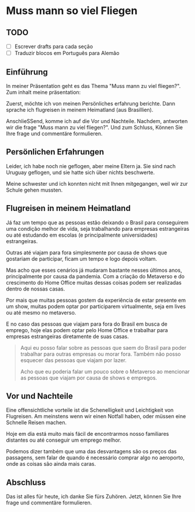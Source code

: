# Muss mann so viel Fliegen

## TODO

- [ ] Escrever drafts para cada seção
- [ ] Traduzir blocos em Português para Alemão

## Einführung

In meiner Präsentation geht es das Thema "Muss mann zu viel fliegen?". Zum inhalt meine präsentation:

Zuerst, möchte ich von meinen Persönliches erfahrung berichte.
Dann sprache ich flugreisen in meinem Heimatland (aus Brasillien).

AnschlieSSend, komme ich auf die Vor und Nachteile. Nachdem, antworten wir die frage "Muss mann zu viel fliegen?".
Und zum Schluss, Können Sie Ihre frage und commentäre formulieren.

## Persönlichen Erfahrungen

Leider, ich habe noch nie geflogen, aber meine Eltern ja. Sie sind nach Uruguay geflogen, und sie hatte sich über nichts beschwerte.

Meine schwester und ich konnten nicht mit Ihnen mitgegangen, weil wir zur Schule gehen mussten.

## Flugreisen in meinem Heimatland

Já faz um tempo que as pessoas estão deixando o Brasil para conseguirem uma condição melhor de vida, seja trabalhando para empresas estrangeiras ou até estudando
em escolas (e principalmente universidades) estrangeiras.

Outras até viajam para fora simplesmente por causa de shows que gostariam de participar, ficam um tempo e logo depois voltam.

Mas acho que esses cenários já mudaram bastante nesses últimos anos, principalmente por causa da pandemia.
Com a criação do Metaverso e do crescimento do Home Office muitas dessas coisas podem ser realizadas dentro de nossas casas.

Por mais que muitas pessoas gostem da experiência de estar presente em um show, muitas podem optar por participarem virtualmente, seja em lives
ou até mesmo no metaverso.

E no caso das pessoas que viajam para fora do Brasil em busca de emprego, hoje elas podem optar pelo Home Office e trabalhar para empresas estrangeiras diretamente
de suas casas.

> Aqui eu posso falar sobre as pessoas que saem do Brasil para poder trabalhar para outras empresas ou morar fora.
> Também não posso esquecer das pessoas que viajam por lazer.
>
> Acho que eu poderia falar um pouco sobre o Metaverso ao mencionar as pessoas que viajam por causa de shows e empregos.

## Vor und Nachteile

Eine offensichtliche vorteile ist die Schenelligkeit und Leichtigkeit von Flugreisen. Am meinstens wenn wir einen Notfall haben,
oder müssen eine Schnelle Reisen machen.

Hoje em dia está muito mais fácil de encontrarmos nosso familiares distantes ou até conseguir um emprego melhor.

Podemos dizer também que uma das desvantagens são os preços das passagens, sem falar de quando é necessário comprar algo no aeroporto, onde as coisas
são ainda mais caras.

## Abschluss

Das ist alles für heute, ich danke Sie fürs Zuhören. Jetzt, können Sie Ihre frage und commentäre formulieren.
